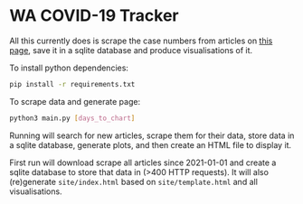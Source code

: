 # WA COVID-19 Tracker

All this currently does is scrape the case numbers from articles on [this page](https://ww2.health.wa.gov.au/News/Media-releases-listing-page), save it in a sqlite database and produce visualisations of it.

To install python dependencies:
```bash
pip install -r requirements.txt
```

To scrape data and generate page:
```bash
python3 main.py [days_to_chart]
```

Running will search for new articles, scrape them for their data, store data in a sqlite database, generate plots, and then create an HTML file to display it.

First run will download scrape all articles since 2021-01-01 and create a sqlite database to store that data in (>400 HTTP requests).  It will also (re)generate `site/index.html` based on `site/template.html` and all visualisations.
